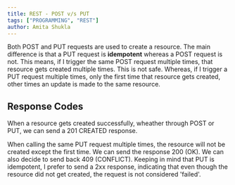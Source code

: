 ```yaml
---
title: REST - POST v/s PUT
tags: ["PROGRAMMING", "REST"]
author: Amita Shukla
---
```


Both POST and PUT requests are used to create a resource. The main difference is that a PUT request is **idempotent** whereas a POST request is not. This means, if I trigger the same POST request multiple times, that resource gets created multiple times. This is not safe. Whereas, if I trigger a PUT request multiple times, only the first time that resource gets created, other times an update is made to the same resource.

## Response Codes
When a resource gets created successfully, wheather through POST or PUT, we can send a 201 CREATED response. 

When calling the same PUT request multiple times, the resource will not be created except the first time. We can send the response 200 (OK). We can also decide to send back 409 (CONFLICT). Keeping in mind that PUT is idempotent, I prefer to send a 2xx response, indicating that even though the resource did not get created, the request is not considered 'failed'.